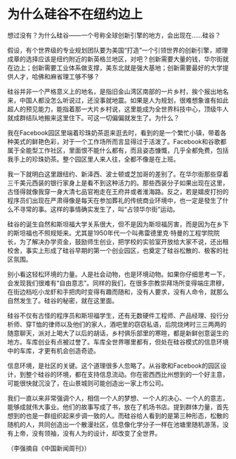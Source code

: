 # 为什么硅谷不在纽约边上

想过没有？为什么硅谷——一个号称全球创新引擎的地方，会出现在……硅谷？ 

假设，有个世界级的专业规划团队要为美国“打造”一个引领世界的创新引擎，顺理成章的选择应该是纽约附近的新英格兰地区，对吧？创新需要大量的钱，华尔街就在边上；创新需要工业体系做支撑，美东北就是强大基地；创新需要最好的大学提供人才，哈佛和麻省理工够不够？ 

硅谷并非一个严格意义上的地名，是指旧金山湾区南部的一片乡村，挨个报出地名来，中国人都没怎么听说过，还没事就地震。如果是人为规划，很难想象谁有如此超人的预见能力，能指着那一大片乡村说，这里能成为全世界科技中心，顶级牛人就成群结队地搬来这里住下。可这一切偏偏就发生了。为什么？ 

我在Facebook园区里端着珍珠奶茶逛来逛去时，看到的是一个繁忙小镇，带着各种美式的鲜艳色彩，对于一个工作场所而言显得过于活泼了。Facebook和谷歌都属于全能型工作社区，里面恨不能什么都有，而且姿态慷慨，几乎全都免费，包括我手上的珍珠奶茶。整个园区里人来人往，全都不像是在上班。 

我一下就明白这里跟纽约、新泽西、波士顿或芝加哥的差别了。在华尔街那些穿着三千美元西装的银行家身上是看不到这种活力的。那些西装分子如果出现在这里，古怪得就像我穿一身大清七品官袍走在王府井或者淮海路。反之，若是嬉皮打扮的程序员们出现在严肃得像是每天在参加葬礼的传统商业环境中，也一定是發生了什么不寻常的事。这样的事情确实发生了，叫“占领华尔街”运动。 

硅谷的诞生自然和斯坦福大学关系很大，但不是因为斯坦福厉害，而是因为在乡下的斯坦福也不照规矩来。尤其是1950年代一个叫弗雷德里克·特曼的工程学院院长，为了解决办学资金，鼓励师生创业，把学校的实验室开放给大家不说，还出租校舍，事实上形成了硅谷早期的第一个创业园区，也奠定了硅谷松散的、极客的社区氛围。 

别小看这轻松环境的力量。人是社会动物，也是环境动物。如果你仔细思考一下，会发现我们很难有“自由意志”。同样的我们，在很多宗教崇拜场所变得端庄肃穆，在街边档吃小龙虾和手把肉时变得有趣而随和，没有人要求，没有人命令，就那么自然发生了。硅谷的秘密，就在这里面。 

硅谷不仅有古怪的程序员和斯坦福学生，还有无数硬件工程师、产品经理、投行分析师、穿T恤的律师以及他们的家人，酒吧里的窃窃私语，后院烧烤时三三两两的随意聊天，派对上喝大了以后的胡话，乡村俱乐部里的寒暄，都是新鲜创意诞生的地方。车库创业有点被过誉了。车库全世界哪里都有，但处在硅谷模式的信息环境中的车库，才更有机会创造奇迹。 

信息环境，是社区的关键。这个道理很多人忽略了。从谷歌和Facebook的园区设计，到整个硅谷的环境，都在支持信息流动。你在密西西比州想到的一个好主意，可能很快就沉没了，在山景城则可能创造出一家上市公司。 

我们一直以来非常强调个人，相信一个人的梦想、一个人的决心、一个人的意志，能够成就伟大事业。他们的故事写成了书，放在了机场书店。提到群体力量，首先想到的也是一群组织起来步调一致的人。而硅谷给人看到的是第三种形态，松散的随机的人，共同创造出一个散漫社区，信息像化学分子一样在池塘里随机游荡，没有上帝，没有领袖，没有人为的设计，却改变了全世界。 

（李强摘自《中国新闻周刊》）
